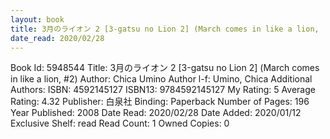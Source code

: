 ```yaml
---
layout: book
title: 3月のライオン 2 [3-gatsu no Lion 2] (March comes in like a lion,  no. 2)
date_read: 2020/02/28
---
```


Book Id: 5948544
Title: 3月のライオン 2 [3-gatsu no Lion 2] (March comes in like a lion, #2)
Author: Chica Umino
Author l-f: Umino, Chica
Additional Authors: 
ISBN: 4592145127
ISBN13: 9784592145127
My Rating: 5
Average Rating: 4.32
Publisher: 白泉社
Binding: Paperback
Number of Pages: 196
Year Published: 2008
Date Read: 2020/02/28
Date Added: 2020/01/12
Exclusive Shelf: read
Read Count: 1
Owned Copies: 0

